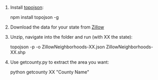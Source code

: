 1) Install [topojson](https://github.com/mbostock/topojson/wiki/Command-Line-Reference):

	npm install topojson -g

2) Download the data for your state from [Zillow](http://www.zillow.com/howto/api/neighborhood-boundaries.htm)

3) Unzip, navigate into the folder and run (with XX the state):

	topojson -p -o ZillowNeighborhoods-XX.json ZillowNeighborhoods-XX.shp

4) Use getcounty.py to extract the area you want:

	python getcounty XX "County Name"

	
